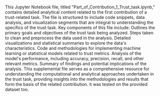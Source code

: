 This Jupyter Notebook file, titled "Part_of_Contribution_1_Trust_task.ipynb," contains detailed analytical content related to the first contribution of a trust-related task. The file is structured to include code snippets, data analysis, and visualization segments that are integral to understanding the specifics of the trust task. Key components of this file include:
Outlines the primary goals and objectives of the trust task being analyzed.
Steps taken to clean and preprocess the data used in the analysis.
Detailed visualizations and statistical summaries to explore the data's characteristics.
Code and methodologies for implementing machine learning or statistical models related to trust metrics.
Analysis of the model's performance, including accuracy, precision, recall, and other relevant metrics.
Summary of findings and potential implications of the analysis.
This supplemental file serves as a comprehensive resource for understanding the computational and analytical approaches undertaken in the trust task, providing insights into the methodologies and results that form the basis of the related contribution.
it was tested on the provided dataset too.
